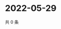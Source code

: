 # 2022-05-29

共 0 条

<!-- BEGIN WEIBO -->
<!-- 最后更新时间 Sun May 29 2022 15:01:07 GMT+0800 (China Standard Time) -->

<!-- END WEIBO -->
